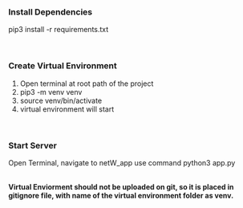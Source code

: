 <h3>Install Dependencies</h3>

<p>
    pip3 install -r requirements.txt
</p>

<br>

<h3>Create Virtual Environment</h3>

<p>
    <ol>
        <li>Open terminal at root path of the project</li>
        <li>pip3 -m venv venv</li>
        <li>source venv/bin/activate</li>
        <li>virtual environment will start</li>
    </ol>
</p>

<br>

<h3>Start Server</h3>

<p>
    Open Terminal, navigate to netW_app 
    use command python3 app.py
</p>

<br>

<strong>
    Virtual Enviorment should not be uploaded on git, so it is placed in gitignore file, with name of the virtual environment folder as venv.
</strong>
